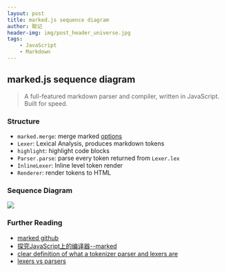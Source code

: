 ```yaml
---
layout: post
title: marked.js sequence diagram
author: 聪记
header-img: img/post_header_universe.jpg
tags: 
    - JavaScript
    - Markdown
---
```


## marked.js sequence diagram

> A full-featured markdown parser and compiler, written in JavaScript. Built
> for speed.

### Structure

  * `marked.merge`: merge marked [options](https://github.com/chjj/marked#options-1)
  * `Lexer`: Lexical Analysis, produces markdown tokens
  * `highlight`: highlight code blocks
  * `Parser.parse`: parse every token returned from `Lexer.lex`
  * `InlineLexer`: Inline level token render
  * `Renderer`: render tokens to HTML

### Sequence Diagram

  <img src="http://www.tankcong.com/img/in-post/marked.jpg"/>  


### Further Reading


  * [marked github](https://github.com/chjj/marked)
  * [探究JavaScript上的编译器--marked](https://blog.oyyd.net/post/javascript_compiler_marked)
  * [clear definition of what a tokenizer parser and lexers are](http://stackoverflow.com/questions/380455/looking-for-a-clear-definition-of-what-a-tokenizer-parser-and-lexers-are)
  * [lexers vs parsers](http://stackoverflow.com/questions/2842809/lexers-vs-parsers)


